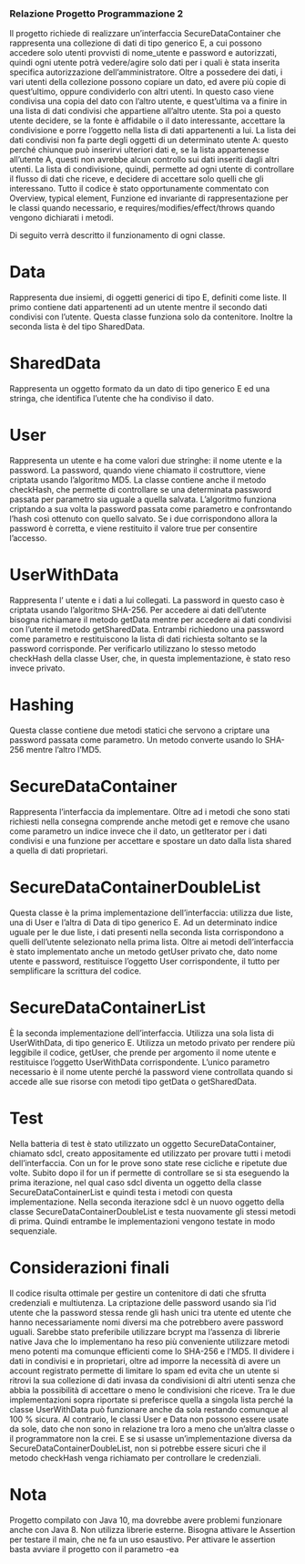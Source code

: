 ### Relazione Progetto Programmazione 2

Il progetto richiede di realizzare un’interfaccia SecureDataContainer che  rappresenta una collezione di dati di tipo generico E, a cui possono accedere solo utenti provvisti di nome_utente e password e autorizzati, quindi ogni utente potrà vedere/agire solo dati per i quali è stata inserita specifica autorizzazione dell’amministratore.
Oltre a possedere dei dati, i vari utenti della collezione possono copiare un dato, ed avere più copie di quest’ultimo, oppure condividerlo con altri utenti. In questo caso viene condivisa una copia del dato con l’altro utente, e quest’ultima va a finire in una lista di dati condivisi che appartiene all’altro utente. Sta poi a questo utente decidere, se la fonte è affidabile o il dato interessante, accettare la condivisione e porre l’oggetto nella lista di dati appartenenti a lui.
La lista dei dati condivisi non fa parte degli oggetti di un determinato utente A: questo perché chiunque può inserirvi ulteriori dati e, se la lista appartenesse all’utente A, questi non avrebbe alcun controllo sui dati inseriti dagli altri utenti. La lista di condivisione, quindi, permette ad ogni utente di controllare il flusso di dati che riceve, e decidere di accettare solo quelli che gli interessano. 
Tutto il codice è stato opportunamente commentato con Overview, typical element, Funzione ed invariante di rappresentazione per le classi quando necessario, e requires/modifies/effect/throws quando vengono dichiarati i metodi.

Di seguito verrà descritto il funzionamento di ogni classe.

# Data

Rappresenta due insiemi, di oggetti generici di tipo E, definiti come liste. Il primo contiene dati appartenenti ad un utente mentre il secondo dati condivisi con l’utente. Questa classe funziona solo da contenitore. Inoltre la seconda lista è del tipo SharedData.

# SharedData

Rappresenta un oggetto formato da un dato di tipo generico E ed una stringa, che identifica l’utente che ha condiviso il dato.

# User

Rappresenta un utente e ha come valori due stringhe: il nome utente e la password. La password, quando viene chiamato il costruttore, viene criptata usando l’algoritmo MD5. La classe contiene anche il metodo checkHash, che permette di controllare se una determinata password passata per parametro sia uguale a quella salvata. L’algoritmo funziona criptando a sua volta la password passata come parametro e confrontando l’hash così ottenuto con quello salvato. Se i due corrispondono allora la password è corretta, e viene restituito il valore true per consentire l’accesso.

# UserWithData

Rappresenta l’ utente e i dati a lui collegati. La password in questo caso è criptata usando l’algoritmo SHA-256. Per accedere ai dati dell’utente bisogna richiamare il metodo getData  mentre per accedere ai dati condivisi con l’utente il metodo getSharedData. Entrambi richiedono una password come parametro e restituiscono la lista di dati richiesta soltanto se la password corrisponde. Per verificarlo utilizzano lo stesso metodo checkHash della classe User, che, in questa implementazione, è stato reso invece privato.

# Hashing

Questa classe contiene due metodi statici che servono a criptare una password passata come parametro. Un metodo converte usando lo SHA-256 mentre l’altro l’MD5.

# SecureDataContainer

Rappresenta l’interfaccia da implementare. Oltre ad i metodi che sono stati richiesti nella consegna comprende anche metodi get e remove che usano come parametro un indice invece che il dato, un getIterator per i dati condivisi e una funzione per accettare e spostare un dato dalla lista shared a quella di dati proprietari. 

# SecureDataContainerDoubleList

Questa classe è la prima implementazione dell’interfaccia: utilizza due liste, una di User e l’altra di Data di tipo generico E. Ad un determinato indice uguale per le due liste, i dati presenti nella seconda lista corrispondono a quelli dell’utente selezionato nella prima lista. 
Oltre ai metodi dell’interfaccia è stato implementato anche un metodo getUser privato che, dato nome utente e password, restituisce l’oggetto User corrispondente, il tutto per semplificare la scrittura del codice.

# SecureDataContainerList

È la seconda implementazione dell’interfaccia. Utilizza una sola lista di UserWithData, di tipo generico E. Utilizza un metodo privato per rendere più leggibile il codice, getUser, che prende per argomento il nome utente e restituisce l’oggetto UserWithData corrispondente. L’unico parametro necessario è il nome utente perché la password viene controllata quando si accede alle sue risorse con metodi tipo getData o getSharedData.

# Test

Nella batteria di test è stato utilizzato un oggetto SecureDataContainer, chiamato sdcl, creato appositamente ed utilizzato per provare tutti i metodi dell’interfaccia. 
Con un for le prove sono state rese cicliche e ripetute due volte. 
Subito dopo il for un if permette di controllare se si sta eseguendo la prima iterazione, nel qual caso sdcl diventa un oggetto della classe SecureDataContainerList e quindi testa i metodi con questa implementazione. Nella seconda iterazione sdcl è un nuovo oggetto della classe SecureDataContainerDoubleList e testa nuovamente gli stessi metodi di prima. Quindi entrambe le implementazioni vengono testate in modo sequenziale.

# Considerazioni finali

Il codice risulta ottimale per gestire un contenitore di dati che sfrutta credenziali e multiutenza.
La criptazione delle password usando sia l’id utente che la password stessa rende gli hash unici tra utente ed utente che hanno necessariamente nomi diversi ma che potrebbero avere password uguali.
Sarebbe stato preferibile utilizzare bcrypt ma l’assenza di librerie native Java che lo implementano  ha reso più conveniente utilizzare metodi meno potenti ma comunque efficienti come lo SHA-256 e l’MD5. 
Il dividere i dati in condivisi e in proprietari, oltre ad imporre la necessità di avere un account registrato permette di limitare lo spam ed evita che un utente si ritrovi la sua collezione di dati invasa da condivisioni di altri utenti senza che abbia la possibilità di accettare o meno le condivisioni che riceve. 
Tra le due implementazioni sopra riportate si preferisce quella a singola lista perché la classe UserWithData può funzionare anche da sola restando comunque  al 100 % sicura. 
Al contrario, le classi User e Data non possono essere usate da sole, dato che non sono in relazione tra loro a meno che un’altra classe o il programmatore non la crei. E se si usasse un’implementazione diversa da SecureDataContainerDoubleList, non si potrebbe essere sicuri che il metodo checkHash venga richiamato per controllare le credenziali.

# Nota

Progetto compilato con Java 10, ma dovrebbe avere problemi funzionare anche con Java 8. Non utilizza librerie esterne. Bisogna attivare le Assertion per testare il main, che ne fa un uso esaustivo. Per attivare le assertion basta avviare il progetto con il parametro -ea
